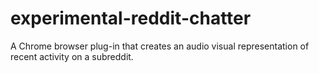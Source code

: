# experimental-reddit-chatter
A Chrome browser plug-in that creates an audio visual representation of recent activity on a subreddit.

